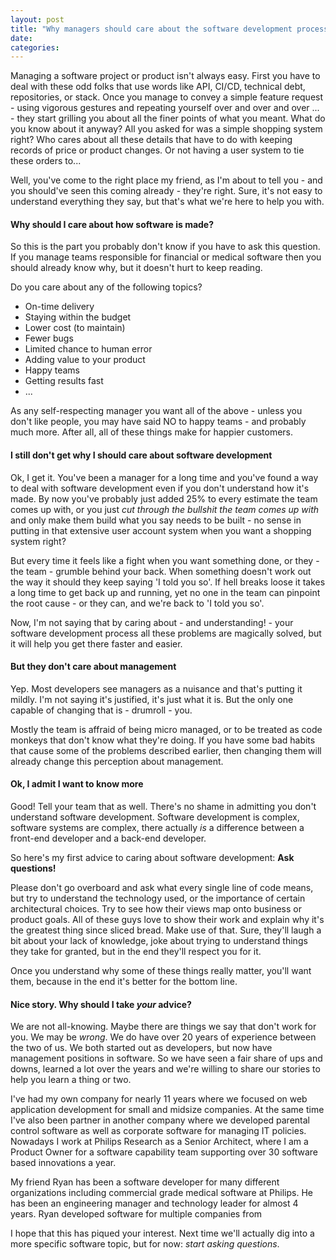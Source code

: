 ```yaml
---
layout: post
title: "Why managers should care about the software development process"
date:
categories:
---
```

Managing a software project or product isn't always easy. First you have to deal with these odd folks that use words like API, CI/CD, technical debt, repositories, or stack. Once you manage to convey a simple feature request - using vigorous gestures and repeating yourself over and over and over ... - they start grilling you about all the finer points of what you meant. What do you know about it anyway? All you asked for was a simple shopping system right? Who cares about all these details that have to do with keeping records of price or product changes. Or not having a user system to tie these orders to...

Well, you've come to the right place my friend, as I'm about to tell you - and you should've seen this coming already - they're right. Sure, it's not easy to understand everything they say, but that's what we're here to help you with.

#### Why should I care about how software is made?
So this is the part you probably don't know if you have to ask this question. If you manage teams responsible for financial or medical software then you should already know why, but it doesn't hurt to keep reading.

Do you care about any of the following topics?
* On-time delivery
* Staying within the budget
* Lower cost (to maintain)
* Fewer bugs
* Limited chance to human error
* Adding value to your product
* Happy teams
* Getting results fast
* ...

As any self-respecting manager you want all of the above - unless you don't like people, you may have said NO to happy teams - and probably much more. After all, all of these things make for happier customers.

#### I still don't get why I should care about software development
Ok, I get it. You've been a manager for a long time and you've found a way to deal with software development even if you don't understand how it's made. By now you've probably just added 25% to every estimate the team comes up with, or you just _cut through the bullshit the team comes up with_ and only make them build what you say needs to be built - no sense in putting in that extensive user account system when you want a shopping system right?

But every time it feels like a fight when you want something done, or they - the team - grumble behind your back. When something doesn't work out the way it should they keep saying 'I told you so'. If hell breaks loose it takes a long time to get back up and running, yet no one in the team can pinpoint the root cause - or they can, and we're back to 'I told you so'.

Now, I'm not saying that by caring about - and understanding! - your software development process all these problems are magically solved, but it will help you get there faster and easier.

#### But they don't care about management
Yep. Most developers see managers as a nuisance and that's putting it mildly. I'm not saying it's justified, it's just what it is. But the only one capable of changing that is - drumroll - you.

Mostly the team is affraid of being micro managed, or to be treated as code monkeys that don't know what they're doing. If you have some bad habits that cause some of the problems described earlier, then changing them will already change this perception about management.

#### Ok, I admit I want to know more
Good! Tell your team that as well. There's no shame in admitting you don't understand software development. Software development is complex, software systems are complex, there actually _is_ a difference between a front-end developer and a back-end developer.

So here's my first advice to caring about software development: **Ask questions!**

Please don't go overboard and ask what every single line of code means, but try to understand the technology used, or the importance of certain architectural choices. Try to see how their views map onto business or product goals. All of these guys love to show their work and explain why it's the greatest thing since sliced bread. Make use of that. Sure, they'll laugh a bit about your lack of knowledge, joke about trying to understand things they take for granted, but in the end they'll respect you for it.

Once you understand why some of these things really matter, you'll want them, because in the end it's better for the bottom line.

#### Nice story. Why should I take _your_ advice?
We are not all-knowing. Maybe there are things we say that don't work for you. We may be _wrong_. We do have over 20 years of experience between the two of us. We both started out as developers, but now have management positions in software. So we have seen a fair share of ups and downs, learned a lot over the years and we're willing to share our stories to help you learn a thing or two.

I've had my own company for nearly 11 years where we focused on web application development for small and midsize companies. At the same time I've also been partner in another company where we developed parental control software as well as corporate software for managing IT policies. Nowadays I work at Philips Research as a Senior Architect, where I am a Product Owner for a software capability team supporting over 30 software based innovations a year.

My friend Ryan has been a software developer for many different organizations including commercial grade medical software at Philips. He has been an engineering manager and technology leader for almost 4 years. Ryan developed software for multiple companies from


I hope that this has piqued your interest. Next time we'll actually dig into a more specific software topic, but for now: _start asking questions_.
